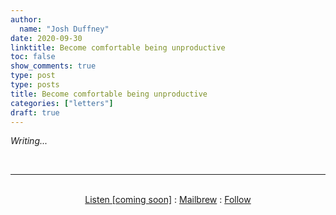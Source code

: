 ```yaml
---
author:
  name: "Josh Duffney"
date: 2020-09-30
linktitle: Become comfortable being unproductive
toc: false
show_comments: true
type: post
type: posts
title: Become comfortable being unproductive
categories: ["letters"]
draft: true
---
```


_Writing..._

<br>

---

<br>

<div align="center">
<a href="">Listen [coming soon]</a>
:
<a href="https://share.mailbrew.com/joshduffney/josh-duffney-poems-onRnZpkhcLiH">Mailbrew</a>
:
<a href="https://twitter.com/joshduffney">Follow</a>
</div>

<br>